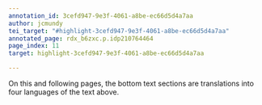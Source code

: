 ```yaml
---
annotation_id: 3cefd947-9e3f-4061-a8be-ec66d5d4a7aa
author: jcmundy
tei_target: "#highlight-3cefd947-9e3f-4061-a8be-ec66d5d4a7aa"
annotated_page: rdx_b6zxc.p.idp210764464
page_index: 11
target: highlight-3cefd947-9e3f-4061-a8be-ec66d5d4a7aa

---
```

On this and following pages, the bottom text sections are translations into four languages of the text above.